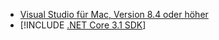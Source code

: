 * [Visual Studio für Mac, Version 8.4 oder höher](https://visualstudio.microsoft.com/vs/mac/)
* [!INCLUDE [.NET Core 3.1 SDK](~/includes/3.1-SDK.md)]
